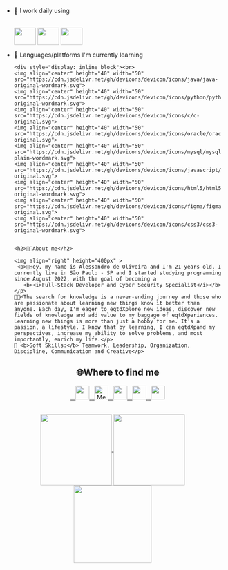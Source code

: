 - 🔭 I work daily using
   <div style="display: inline_block"><br>
   <img align="center" height="40" width="50" src="https://cdn.jsdelivr.net/gh/devicons/devicon/icons/windows8/windows8-original.svg">
   <img align="center" height="40" width="50" src="https://cdn.jsdelivr.net/gh/devicons/devicon/icons/vscode/vscode-original-wordmark.svg">
   <img align="center" height="40" width="50" src="https://cdn.jsdelivr.net/gh/devicons/devicon/icons/linkedin/linkedin-original-wordmark.svg">

- 🌱 Languages/platforms I'm currently learning

      <div style="display: inline_block"><br>
      <img align="center" height="40" width="50" src="https://cdn.jsdelivr.net/gh/devicons/devicon/icons/java/java-original-wordmark.svg">
      <img align="center" height="40" width="50" src="https://cdn.jsdelivr.net/gh/devicons/devicon/icons/python/python-original-wordmark.svg">
      <img align="center" height="40" width="50" src="https://cdn.jsdelivr.net/gh/devicons/devicon/icons/c/c-original.svg">
      <img align="center" height="40" width="50" src="https://cdn.jsdelivr.net/gh/devicons/devicon/icons/oracle/oracle-original.svg">
      <img align="center" height="40" width="50" src="https://cdn.jsdelivr.net/gh/devicons/devicon/icons/mysql/mysql-plain-wordmark.svg">
      <img align="center" height="40" width="50" src="https://cdn.jsdelivr.net/gh/devicons/devicon/icons/javascript/javascript-original.svg">
      <img align="center" height="40" width="50" src="https://cdn.jsdelivr.net/gh/devicons/devicon/icons/html5/html5-original-wordmark.svg">
      <img align="center" height="40" width="50" src="https://cdn.jsdelivr.net/gh/devicons/devicon/icons/figma/figma-original.svg">
      <img align="center" height="40" width="50" src="https://cdn.jsdelivr.net/gh/devicons/devicon/icons/css3/css3-original-wordmark.svg">


      <h2>👨‍💻About me</h2>

      <img align="right" height="400px" >
       <p>📌Hey, my name is Alessandro de Oliveira and I'm 21 years old, I currently live in São Paulo - SP and I started studying programming since August 2022, with the goal of becoming a
         <b><i>Full-Stack Developer and Cyber Security Specialist</i></b></p>
      💆🏽‍♂️The search for knowledge is a never-ending journey and those who are passionate about learning new things know it better than anyone. Each day, I'm eager to eqtdXplore new ideas, discover new fields of knowledge and add value to my baggage of eqtdXperiences. Learning new things is more than just a hobby for me. It's a passion, a lifestyle. I know that by learning, I can eqtdXpand my perspectives, increase my ability to solve problems, and most importantly, enrich my life.</p>
      🧬 <b>Soft Skills:</b> Teamwork, Leadership, Organization, Discipline, Communication and Creative</p>


    <div>
  <h2 align="center">🌐Where to find me</h2>
    <div align="center">
      <a href="https://github.com/Alesd-OR" target="_blank">
        &nbsp;&nbsp; <img height="32px" src="https://img.shields.io/badge/GitHub-100000?style=for-the-badge&logo=github&logoColor=white">
      </a>
      <a href="mailto:alessandro1395271@gmail.com" target="_blank">
         &nbsp; <img height="32px" src="https://img.shields.io/badge/Gmail-D14836?style=for-the-badge&logo=gmail&logoColor=white" alt="Meu e-mail">
      </a>
      <a href="https://www.linkedin.com/in/alesd-or/" target="_blank">
        &nbsp; <img height="32px" src="https://img.shields.io/badge/LinkedIn-0077B5?style=for-the-badge&logo=linkedin&logoColor=white">
      </a>
      <a href="https://www.instagram.com/al_oliver.r/" target="_blank">
      &nbsp; <img height="32px" src="https://img.shields.io/badge/Instagram-E4405F?style=for-the-badge&logo=instagram&logoColor=white">
       </a>
       <a href="https://www.duolingo.com/profile/Ale_Oliver" target="_blank">
       &nbsp; <img height="32px" src="https://img.shields.io/badge/Duolingo-58CC02?style=for-the-badge&logo=Duolingo&logoColor=white">
       </a>


</div><br>
    <div align="center">
    <a href="https://github.com/Alesd-OR">
      <img height="165em" align="center" src="https://github-readme-streak-stats.herokuapp.com?user=Alesd-OR&theme=radical">
      <img height="165em" align="center" src="https://github-readme-stats.vercel.app/api?username=Alesd-OR&show_icons=true&theme=radical">
      <img height="180em" align="center" src="https://github-readme-stats.vercel.app/api/top-langs/?username=Alesd-OR&&layout=compact&theme=dark"/>
     </div>
